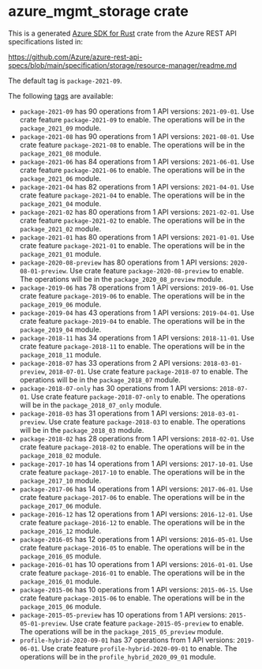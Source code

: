 # azure_mgmt_storage crate

This is a generated [Azure SDK for Rust](https://github.com/Azure/azure-sdk-for-rust) crate from the Azure REST API specifications listed in:

https://github.com/Azure/azure-rest-api-specs/blob/main/specification/storage/resource-manager/readme.md

The default tag is `package-2021-09`.

The following [tags](https://github.com/Azure/azure-sdk-for-rust/blob/main/services/tags.md) are available:

- `package-2021-09` has 90 operations from 1 API versions: `2021-09-01`. Use crate feature `package-2021-09` to enable. The operations will be in the `package_2021_09` module.
- `package-2021-08` has 90 operations from 1 API versions: `2021-08-01`. Use crate feature `package-2021-08` to enable. The operations will be in the `package_2021_08` module.
- `package-2021-06` has 84 operations from 1 API versions: `2021-06-01`. Use crate feature `package-2021-06` to enable. The operations will be in the `package_2021_06` module.
- `package-2021-04` has 82 operations from 1 API versions: `2021-04-01`. Use crate feature `package-2021-04` to enable. The operations will be in the `package_2021_04` module.
- `package-2021-02` has 80 operations from 1 API versions: `2021-02-01`. Use crate feature `package-2021-02` to enable. The operations will be in the `package_2021_02` module.
- `package-2021-01` has 80 operations from 1 API versions: `2021-01-01`. Use crate feature `package-2021-01` to enable. The operations will be in the `package_2021_01` module.
- `package-2020-08-preview` has 80 operations from 1 API versions: `2020-08-01-preview`. Use crate feature `package-2020-08-preview` to enable. The operations will be in the `package_2020_08_preview` module.
- `package-2019-06` has 78 operations from 1 API versions: `2019-06-01`. Use crate feature `package-2019-06` to enable. The operations will be in the `package_2019_06` module.
- `package-2019-04` has 43 operations from 1 API versions: `2019-04-01`. Use crate feature `package-2019-04` to enable. The operations will be in the `package_2019_04` module.
- `package-2018-11` has 34 operations from 1 API versions: `2018-11-01`. Use crate feature `package-2018-11` to enable. The operations will be in the `package_2018_11` module.
- `package-2018-07` has 33 operations from 2 API versions: `2018-03-01-preview`, `2018-07-01`. Use crate feature `package-2018-07` to enable. The operations will be in the `package_2018_07` module.
- `package-2018-07-only` has 30 operations from 1 API versions: `2018-07-01`. Use crate feature `package-2018-07-only` to enable. The operations will be in the `package_2018_07_only` module.
- `package-2018-03` has 31 operations from 1 API versions: `2018-03-01-preview`. Use crate feature `package-2018-03` to enable. The operations will be in the `package_2018_03` module.
- `package-2018-02` has 28 operations from 1 API versions: `2018-02-01`. Use crate feature `package-2018-02` to enable. The operations will be in the `package_2018_02` module.
- `package-2017-10` has 14 operations from 1 API versions: `2017-10-01`. Use crate feature `package-2017-10` to enable. The operations will be in the `package_2017_10` module.
- `package-2017-06` has 14 operations from 1 API versions: `2017-06-01`. Use crate feature `package-2017-06` to enable. The operations will be in the `package_2017_06` module.
- `package-2016-12` has 12 operations from 1 API versions: `2016-12-01`. Use crate feature `package-2016-12` to enable. The operations will be in the `package_2016_12` module.
- `package-2016-05` has 12 operations from 1 API versions: `2016-05-01`. Use crate feature `package-2016-05` to enable. The operations will be in the `package_2016_05` module.
- `package-2016-01` has 10 operations from 1 API versions: `2016-01-01`. Use crate feature `package-2016-01` to enable. The operations will be in the `package_2016_01` module.
- `package-2015-06` has 10 operations from 1 API versions: `2015-06-15`. Use crate feature `package-2015-06` to enable. The operations will be in the `package_2015_06` module.
- `package-2015-05-preview` has 10 operations from 1 API versions: `2015-05-01-preview`. Use crate feature `package-2015-05-preview` to enable. The operations will be in the `package_2015_05_preview` module.
- `profile-hybrid-2020-09-01` has 37 operations from 1 API versions: `2019-06-01`. Use crate feature `profile-hybrid-2020-09-01` to enable. The operations will be in the `profile_hybrid_2020_09_01` module.